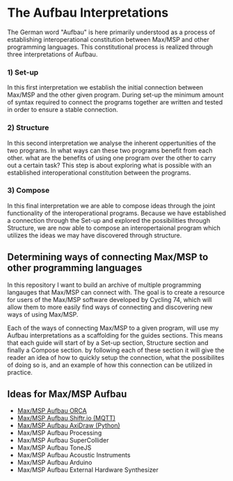 # The Aufbau Interpretations
The German word "Aufbau" is here primarily understood as a process of establishing interoperational constitution between Max/MSP and other programming languages. This constitutional process is realized through three interpretations of Aufbau.

### 1) Set-up
In this first interpretation we establish the initial connection between Max/MSP and the other given program. During set-up the minimum amount of syntax required to connect the programs together are written and tested in order to ensure a stable connection.

### 2) Structure
In this second interpretation we analyse the inherent oppertunities of the two programs. In what ways can these two programs benefit from each other. what are the benefits of using one program over the other to carry out a certain task? This step is about exploring what is possible with an established interoperational constitution between the programs.

### 3) Compose
In this final interpretation we are able to compose ideas through the joint functionality of the interoperational programs. Because we have established a connection through the Set-up and explored the possibilities through Structure, we are now able to compose an interopertaional program which utilizes the ideas we may have discovered through structure.

## Determining ways of connecting Max/MSP to other programming languages
In this repository I want to build an archive of multiple programming langauges that Max/MSP can connect with. The goal is to create a resource for users of the Max/MSP software developed by Cycling 74, which will allow them to more easily find ways of connecting and discovering new ways of using Max/MSP.

Each of the ways of connecting Max/MSP to a given program, will use my Aufbau interpretations as a scaffolding for the guides sections. This means that each guide will start of by a Set-up section, Structure section and finally a Compose section. by following each of these section it will give the reader an idea of how to quickly setup the connection, what the possibilites of doing so is, and an example of how this connection can be utilized in practice. 

## Ideas for Max/MSP Aufbau
- [Max/MSP Aufbau ORCA](https://github.com/L4COUR/Aufbau/tree/master/MaxMSP%20Aufbau%20ORCA)
- [Max/MSP Aufbau Shiftr.io (MQTT)](https://github.com/L4COUR/Aufbau/tree/master/MaxMSP%20Aufbau%20Shiftr.io%20-%20MQTT)
- [Max/MSP Aufbau AxiDraw (Python)](https://github.com/L4COUR/Aufbau/tree/master/MaxMSP%20Aufbau%20AxiDraw%20(Python))
- Max/MSP Aufbau Processing
- Max/MSP Aufbau SuperCollider
- Max/MSP Aufbau ToneJS
- Max/MSP Aufbau Acoustic Instruments
- Max/MSP Aufbau Arduino
- Max/MSP Aufbau External Hardware Synthesizer
